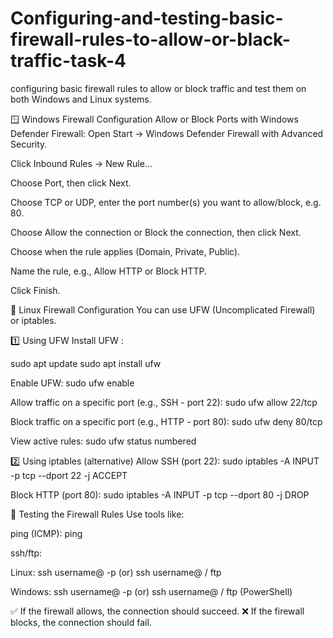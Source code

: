 # Configuring-and-testing-basic-firewall-rules-to-allow-or-black-traffic-task-4

configuring  basic firewall rules to allow or block traffic and test them on both Windows and Linux systems.

🪟 Windows Firewall Configuration
Allow or Block Ports with Windows Defender Firewall:
Open Start → Windows Defender Firewall with Advanced Security.

Click Inbound Rules → New Rule…

Choose Port, then click Next.

Choose TCP or UDP, enter the port number(s) you want to allow/block, e.g. 80.

Choose Allow the connection or Block the connection, then click Next.

Choose when the rule applies (Domain, Private, Public).

Name the rule, e.g., Allow HTTP or Block HTTP.

Click Finish.


🐧 Linux Firewall Configuration
You can use UFW (Uncomplicated Firewall) or iptables.

1️⃣ Using UFW
Install UFW :

sudo apt update
sudo apt install ufw

Enable UFW:
sudo ufw enable

Allow traffic on a specific port (e.g., SSH - port 22):
sudo ufw allow 22/tcp

Block traffic on a specific port (e.g., HTTP - port 80):
sudo ufw deny 80/tcp

View active rules:
sudo ufw status numbered

2️⃣ Using iptables (alternative)
Allow SSH (port 22):
sudo iptables -A INPUT -p tcp --dport 22 -j ACCEPT

Block HTTP (port 80):
sudo iptables -A INPUT -p tcp --dport 80 -j DROP

🔎 Testing the Firewall Rules
Use tools like:

ping (ICMP): ping <IP>

ssh/ftp:

Linux: ssh username@<ip> -p <PORT> (or) ssh username@<ip> / ftp <ip>

Windows: ssh username@<ip> -p <PORT>  (or) ssh username@<ip> / ftp <ip> (PowerShell)

✅ If the firewall allows, the connection should succeed.
❌ If the firewall blocks, the connection should fail.
